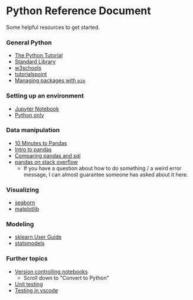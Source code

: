 # Python Reference Document

Some helpful resources to get started.

### General Python
- [The Python Tutorial](https://docs.python.org/3/tutorial/index.html)
- [Standard Library](https://docs.python.org/3/tutorial/stdlib.html)
- [w3schools](https://www.w3schools.com/python/)
- [tutorialspoint](https://www.tutorialspoint.com/python/index.htm)
- [Managing packages with `pip`](https://realpython.com/what-is-pip/)

### Setting up an environment
- [Jupyter Notebook](https://jupyter.readthedocs.io/en/latest/install/notebook-classic.html)
- [Python only](https://docs.python.org/3/using/windows.html)

### Data manipulation
- [10 Minutes to Pandas](https://pandas.pydata.org/docs/user_guide/10min.html)
- [Intro to pandas](https://pandas.pydata.org/docs/getting_started/index.html#intro-to-pandas)
- [Comparing pandas and sql](https://pandas.pydata.org/docs/getting_started/comparison/comparison_with_sql.html#compare-with-sql)
- [pandas on stack overflow](https://stackoverflow.com/questions/tagged/pandas)
    - If you have a question about how to do something / a weird error message, I can almost guarantee someone has asked about it here.

### Visualizing 
- [seaborn](https://seaborn.pydata.org/tutorial.html)
- [matplotlib](https://matplotlib.org/stable/tutorials/introductory/usage.html#sphx-glr-tutorials-introductory-usage-py)

### Modeling
- [sklearn User Guide](https://scikit-learn.org/stable/user_guide.html)
- [statsmodels](https://www.statsmodels.org/stable/user-guide.html)

### Further topics
- [Version controlling notebooks](https://nextjournal.com/schmudde/how-to-version-control-jupyter)
    - Scroll down to "Convert to Python"
- [Unit testing](https://docs.python.org/3/tutorial/stdlib.html#quality-control)
- [Testing in vscode](https://code.visualstudio.com/docs/python/testing)